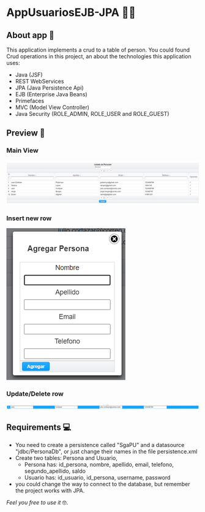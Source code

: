 # AppUsuariosEJB-JPA 👨‍💻

## About app 🎯

This application implements a crud to a table of person. You could found Crud operations in this project, an about the technologies this application uses:
- Java (JSF)
- REST WebServices
- JPA (Java Persistence Api)
- EJB (Enterprise Java Beans)
- Primefaces
- MVC (Model View Controller)
- Java Security (ROLE_ADMIN, ROLE_USER and ROLE_GUEST)

## Preview 📸

### Main View
![Main View](https://github.com/JuanPatarroyo/appUsuariosEJB-JPA/blob/main/img/preview_1.png?raw=true)
### Insert new row
![Main View](https://github.com/JuanPatarroyo/appUsuariosEJB-JPA/blob/main/img/preview_2.png?raw=true)
### Update/Delete row
![Main View](https://github.com/JuanPatarroyo/appUsuariosEJB-JPA/blob/main/img/preview_3.png?raw=true)



## Requirements 💻

- You need to create a persistence called "SgaPU" and a datasource "jdbc/PersonaDb", or just change their names in the file persistence.xml
- Create two tables: Persona and Usuario,
  - Persona has: id_persona, nombre, apellido, email, telefono, segundo_apellido, saldo
  - Usuario has: id_usuario, id_persona, username, password
- you could change the way to connect to the database, but remember the project works with JPA.

*Feel you free to use it* 🤓.
